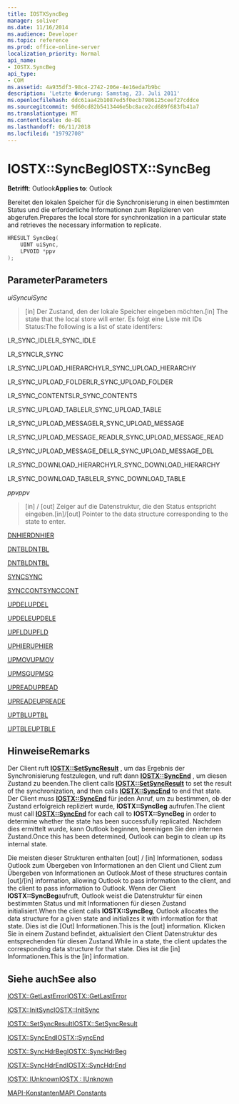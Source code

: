 ```yaml
---
title: IOSTXSyncBeg
manager: soliver
ms.date: 11/16/2014
ms.audience: Developer
ms.topic: reference
ms.prod: office-online-server
localization_priority: Normal
api_name:
- IOSTX.SyncBeg
api_type:
- COM
ms.assetid: 4a935df3-98c4-2742-206e-4e16eda7b9bc
description: 'Letzte �nderung: Samstag, 23. Juli 2011'
ms.openlocfilehash: ddc61aa42b1087ed5f0ecb7986125ceef27cddce
ms.sourcegitcommit: 9d60cd82b5413446e5bc8ace2cd689f683fb41a7
ms.translationtype: MT
ms.contentlocale: de-DE
ms.lasthandoff: 06/11/2018
ms.locfileid: "19792708"
---
```

# <a name="iostxsyncbeg"></a><span data-ttu-id="e6d97-103">IOSTX::SyncBeg</span><span class="sxs-lookup"><span data-stu-id="e6d97-103">IOSTX::SyncBeg</span></span>

  
  
<span data-ttu-id="e6d97-104">**Betrifft**: Outlook</span><span class="sxs-lookup"><span data-stu-id="e6d97-104">**Applies to**: Outlook</span></span> 
  
<span data-ttu-id="e6d97-105">Bereitet den lokalen Speicher für die Synchronisierung in einen bestimmten Status und die erforderliche Informationen zum Replizieren von abgerufen.</span><span class="sxs-lookup"><span data-stu-id="e6d97-105">Prepares the local store for synchronization in a particular state and retrieves the necessary information to replicate.</span></span>
  
```cpp
HRESULT SyncBeg( 
    UINT uiSync, 
    LPVOID *ppv 
);
```

## <a name="parameters"></a><span data-ttu-id="e6d97-106">Parameter</span><span class="sxs-lookup"><span data-stu-id="e6d97-106">Parameters</span></span>

 <span data-ttu-id="e6d97-107">_uiSync_</span><span class="sxs-lookup"><span data-stu-id="e6d97-107">_uiSync_</span></span>
  
>  <span data-ttu-id="e6d97-108">[in] Der Zustand, den der lokale Speicher eingeben möchten.</span><span class="sxs-lookup"><span data-stu-id="e6d97-108">[in] The state that the local store will enter.</span></span> <span data-ttu-id="e6d97-109">Es folgt eine Liste mit IDs Status:</span><span class="sxs-lookup"><span data-stu-id="e6d97-109">The following is a list of state identifers:</span></span> 
    
<span data-ttu-id="e6d97-110">LR_SYNC_IDLE</span><span class="sxs-lookup"><span data-stu-id="e6d97-110">LR_SYNC_IDLE</span></span>
  
> 
    
<span data-ttu-id="e6d97-111">LR_SYNC</span><span class="sxs-lookup"><span data-stu-id="e6d97-111">LR_SYNC</span></span>
  
> 
    
<span data-ttu-id="e6d97-112">LR_SYNC_UPLOAD_HIERARCHY</span><span class="sxs-lookup"><span data-stu-id="e6d97-112">LR_SYNC_UPLOAD_HIERARCHY</span></span>
  
> 
    
<span data-ttu-id="e6d97-113">LR_SYNC_UPLOAD_FOLDER</span><span class="sxs-lookup"><span data-stu-id="e6d97-113">LR_SYNC_UPLOAD_FOLDER</span></span>
  
> 
    
<span data-ttu-id="e6d97-114">LR_SYNC_CONTENTS</span><span class="sxs-lookup"><span data-stu-id="e6d97-114">LR_SYNC_CONTENTS</span></span>
  
> 
    
<span data-ttu-id="e6d97-115">LR_SYNC_UPLOAD_TABLE</span><span class="sxs-lookup"><span data-stu-id="e6d97-115">LR_SYNC_UPLOAD_TABLE</span></span>
  
> 
    
<span data-ttu-id="e6d97-116">LR_SYNC_UPLOAD_MESSAGE</span><span class="sxs-lookup"><span data-stu-id="e6d97-116">LR_SYNC_UPLOAD_MESSAGE</span></span>
  
> 
    
<span data-ttu-id="e6d97-117">LR_SYNC_UPLOAD_MESSAGE_READ</span><span class="sxs-lookup"><span data-stu-id="e6d97-117">LR_SYNC_UPLOAD_MESSAGE_READ</span></span>
  
> 
    
<span data-ttu-id="e6d97-118">LR_SYNC_UPLOAD_MESSAGE_DEL</span><span class="sxs-lookup"><span data-stu-id="e6d97-118">LR_SYNC_UPLOAD_MESSAGE_DEL</span></span>
  
> 
    
<span data-ttu-id="e6d97-119">LR_SYNC_DOWNLOAD_HIERARCHY</span><span class="sxs-lookup"><span data-stu-id="e6d97-119">LR_SYNC_DOWNLOAD_HIERARCHY</span></span>
  
> 
    
<span data-ttu-id="e6d97-120">LR_SYNC_DOWNLOAD_TABLE</span><span class="sxs-lookup"><span data-stu-id="e6d97-120">LR_SYNC_DOWNLOAD_TABLE</span></span>
  
> 
    
 <span data-ttu-id="e6d97-121">_ppv_</span><span class="sxs-lookup"><span data-stu-id="e6d97-121">_ppv_</span></span>
  
>  <span data-ttu-id="e6d97-122">[in] / [out] Zeiger auf die Datenstruktur, die den Status entspricht eingeben.</span><span class="sxs-lookup"><span data-stu-id="e6d97-122">[in]/[out] Pointer to the data structure corresponding to the state to enter.</span></span> 
    
[<span data-ttu-id="e6d97-123">DNHIER</span><span class="sxs-lookup"><span data-stu-id="e6d97-123">DNHIER</span></span>](dnhier.md)
  
> 
    
[<span data-ttu-id="e6d97-124">DNTBL</span><span class="sxs-lookup"><span data-stu-id="e6d97-124">DNTBL</span></span>](dntbl.md)
  
> 
    
[<span data-ttu-id="e6d97-125">DNTBL</span><span class="sxs-lookup"><span data-stu-id="e6d97-125">DNTBL</span></span>](dntbl.md)
  
> 
    
[<span data-ttu-id="e6d97-126">SYNC</span><span class="sxs-lookup"><span data-stu-id="e6d97-126">SYNC</span></span>](sync.md)
  
> 
    
[<span data-ttu-id="e6d97-127">SYNCCONT</span><span class="sxs-lookup"><span data-stu-id="e6d97-127">SYNCCONT</span></span>](synccont.md)
  
> 
    
[<span data-ttu-id="e6d97-128">UPDEL</span><span class="sxs-lookup"><span data-stu-id="e6d97-128">UPDEL</span></span>](updel.md)
  
> 
    
[<span data-ttu-id="e6d97-129">UPDELE</span><span class="sxs-lookup"><span data-stu-id="e6d97-129">UPDELE</span></span>](updele.md)
  
> 
    
[<span data-ttu-id="e6d97-130">UPFLD</span><span class="sxs-lookup"><span data-stu-id="e6d97-130">UPFLD</span></span>](upfld.md)
  
> 
    
[<span data-ttu-id="e6d97-131">UPHIER</span><span class="sxs-lookup"><span data-stu-id="e6d97-131">UPHIER</span></span>](uphier.md)
  
> 
    
[<span data-ttu-id="e6d97-132">UPMOV</span><span class="sxs-lookup"><span data-stu-id="e6d97-132">UPMOV</span></span>](upmov.md)
  
> 
    
[<span data-ttu-id="e6d97-133">UPMSG</span><span class="sxs-lookup"><span data-stu-id="e6d97-133">UPMSG</span></span>](upmsg.md)
  
> 
    
[<span data-ttu-id="e6d97-134">UPREAD</span><span class="sxs-lookup"><span data-stu-id="e6d97-134">UPREAD</span></span>](upread.md)
  
> 
    
[<span data-ttu-id="e6d97-135">UPREADE</span><span class="sxs-lookup"><span data-stu-id="e6d97-135">UPREADE</span></span>](upreade.md)
  
> 
    
[<span data-ttu-id="e6d97-136">UPTBL</span><span class="sxs-lookup"><span data-stu-id="e6d97-136">UPTBL</span></span>](uptbl.md)
  
> 
    
[<span data-ttu-id="e6d97-137">UPTBLE</span><span class="sxs-lookup"><span data-stu-id="e6d97-137">UPTBLE</span></span>](uptble.md)
  
> 
    
## <a name="remarks"></a><span data-ttu-id="e6d97-138">Hinweise</span><span class="sxs-lookup"><span data-stu-id="e6d97-138">Remarks</span></span>

<span data-ttu-id="e6d97-139">Der Client ruft **[IOSTX::SetSyncResult](iostx-setsyncresult.md)** , um das Ergebnis der Synchronisierung festzulegen, und ruft dann **[IOSTX::SyncEnd](iostx-syncend.md)** , um diesen Zustand zu beenden.</span><span class="sxs-lookup"><span data-stu-id="e6d97-139">The client calls **[IOSTX::SetSyncResult](iostx-setsyncresult.md)** to set the result of the synchronization, and then calls **[IOSTX::SyncEnd](iostx-syncend.md)** to end that state.</span></span> <span data-ttu-id="e6d97-140">Der Client muss **[IOSTX::SyncEnd](iostx-syncend.md)** für jeden Anruf, um zu bestimmen, ob der Zustand erfolgreich repliziert wurde, **IOSTX::SyncBeg** aufrufen.</span><span class="sxs-lookup"><span data-stu-id="e6d97-140">The client must call **[IOSTX::SyncEnd](iostx-syncend.md)** for each call to **IOSTX::SyncBeg** in order to determine whether the state has been successfully replicated.</span></span> <span data-ttu-id="e6d97-141">Nachdem dies ermittelt wurde, kann Outlook beginnen, bereinigen Sie den internen Zustand.</span><span class="sxs-lookup"><span data-stu-id="e6d97-141">Once this has been determined, Outlook can begin to clean up its internal state.</span></span> 
  
<span data-ttu-id="e6d97-142">Die meisten dieser Strukturen enthalten [out] / [in] Informationen, sodass Outlook zum Übergeben von Informationen an den Client und Client zum Übergeben von Informationen an Outlook.</span><span class="sxs-lookup"><span data-stu-id="e6d97-142">Most of these structures contain [out]/[in] information, allowing Outlook to pass information to the client, and the client to pass information to Outlook.</span></span> <span data-ttu-id="e6d97-143">Wenn der Client **IOSTX::SyncBeg**aufruft, Outlook weist die Datenstruktur für einen bestimmten Status und mit Informationen für diesen Zustand initialisiert.</span><span class="sxs-lookup"><span data-stu-id="e6d97-143">When the client calls **IOSTX::SyncBeg**, Outlook allocates the data structure for a given state and initializes it with information for that state.</span></span> <span data-ttu-id="e6d97-144">Dies ist die [Out] Informationen.</span><span class="sxs-lookup"><span data-stu-id="e6d97-144">This is the [out] information.</span></span> <span data-ttu-id="e6d97-145">Klicken Sie in einem Zustand befindet, aktualisiert den Client Datenstruktur des entsprechenden für diesen Zustand.</span><span class="sxs-lookup"><span data-stu-id="e6d97-145">While in a state, the client updates the corresponding data structure for that state.</span></span> <span data-ttu-id="e6d97-146">Dies ist die [in] Informationen.</span><span class="sxs-lookup"><span data-stu-id="e6d97-146">This is the [in] information.</span></span> 
  
## <a name="see-also"></a><span data-ttu-id="e6d97-147">Siehe auch</span><span class="sxs-lookup"><span data-stu-id="e6d97-147">See also</span></span>



[<span data-ttu-id="e6d97-148">IOSTX::GetLastError</span><span class="sxs-lookup"><span data-stu-id="e6d97-148">IOSTX::GetLastError</span></span>](iostx-getlasterror.md)
  
[<span data-ttu-id="e6d97-149">IOSTX::InitSync</span><span class="sxs-lookup"><span data-stu-id="e6d97-149">IOSTX::InitSync</span></span>](iostx-initsync.md)
  
[<span data-ttu-id="e6d97-150">IOSTX::SetSyncResult</span><span class="sxs-lookup"><span data-stu-id="e6d97-150">IOSTX::SetSyncResult</span></span>](iostx-setsyncresult.md)
  
[<span data-ttu-id="e6d97-151">IOSTX::SyncEnd</span><span class="sxs-lookup"><span data-stu-id="e6d97-151">IOSTX::SyncEnd</span></span>](iostx-syncend.md)
  
[<span data-ttu-id="e6d97-152">IOSTX::SyncHdrBeg</span><span class="sxs-lookup"><span data-stu-id="e6d97-152">IOSTX::SyncHdrBeg</span></span>](iostx-synchdrbeg.md)
  
[<span data-ttu-id="e6d97-153">IOSTX::SyncHdrEnd</span><span class="sxs-lookup"><span data-stu-id="e6d97-153">IOSTX::SyncHdrEnd</span></span>](iostx-synchdrend.md)
  
[<span data-ttu-id="e6d97-154">IOSTX: IUnknown</span><span class="sxs-lookup"><span data-stu-id="e6d97-154">IOSTX : IUnknown</span></span>](iostxiunknown.md)


[<span data-ttu-id="e6d97-155">MAPI-Konstanten</span><span class="sxs-lookup"><span data-stu-id="e6d97-155">MAPI Constants</span></span>](mapi-constants.md)

